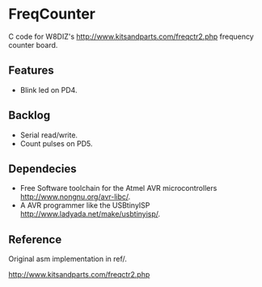 FreqCounter
===========

C code for W8DIZ's <http://www.kitsandparts.com/freqctr2.php> frequency counter board.

Features
--------

* Blink led on PD4.

Backlog
-------

* Serial read/write.
* Count pulses on PD5.

Dependecies
-----------

* Free Software toolchain for the Atmel AVR microcontrollers <http://www.nongnu.org/avr-libc/>.
* A AVR programmer like the USBtinyISP <http://www.ladyada.net/make/usbtinyisp/>.

Reference
---------

Original asm implementation in ref/.

<http://www.kitsandparts.com/freqctr2.php>
